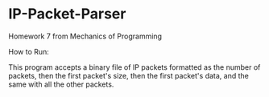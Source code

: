 # IP-Packet-Parser
Homework 7 from Mechanics of Programming

How to Run:

This program accepts a binary file of IP packets formatted as the number of packets, then the first packet's size, then the first packet's data, and the same with all the other packets.
